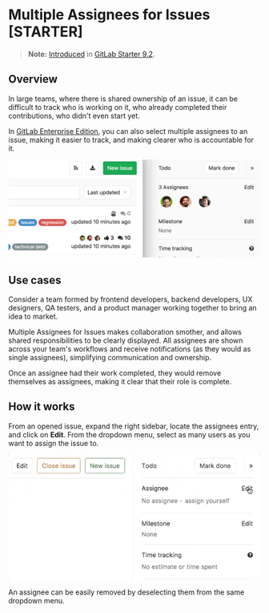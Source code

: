 # Multiple Assignees for Issues **[STARTER]**

> **Note:**
[Introduced](https://gitlab.com/gitlab-org/gitlab-ee/issues/1904)
in [GitLab Starter 9.2](https://about.gitlab.com/2017/05/22/gitlab-9-2-released/#multiple-assignees-for-issues).

## Overview

In large teams, where there is shared ownership of an issue, it can be difficult
to track who is working on it, who already completed their contributions, who
didn't even start yet.

In [GitLab Enterprise Edition](https://about.gitlab.com/pricing/),
you can also select multiple assignees to an issue, making it easier to
track, and making clearer who is accountable for it.

![multiple assignees for issues](img/multiple_assignees_for_issues.png)

## Use cases

Consider a team formed by frontend developers, backend developers,
UX designers, QA testers, and a product manager working together to bring an idea to
market.

Multiple Assignees for Issues makes collaboration smother,
and allows shared responsibilities to be clearly displayed.
All assignees are shown across your team's workflows and receive notifications (as they
would as single assignees), simplifying communication and ownership.

Once an assignee had their work completed, they would remove themselves as assignees, making
it clear that their role is complete.

## How it works

From an opened issue, expand the right sidebar, locate the assignees entry,
and click on **Edit**. From the dropdown menu, select as many users as you want
to assign the issue to.

![adding multiple assignees](img/multiple_assignees.gif)

An assignee can be easily removed by deselecting them from the same dropdown menu.
